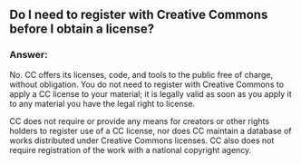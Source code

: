 ## Do I need to register with Creative Commons before I obtain a license?

### Answer:

No. CC offers its licenses, code, and tools to the public free of charge, without obligation. You do not need to register with Creative Commons to apply a CC license to your material; it is legally valid as soon as you apply it to any material you have the legal right to license.

CC does not require or provide any means for creators or other rights holders to register use of a CC license, nor does CC maintain a database of works distributed under Creative Commons licenses. CC also does not require registration of the work with a national copyright agency.

